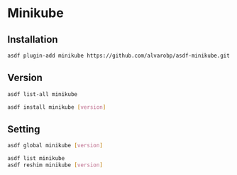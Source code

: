 # Minikube

## Installation

```sh
asdf plugin-add minikube https://github.com/alvarobp/asdf-minikube.git
```

## Version

```sh
asdf list-all minikube
```

```sh
asdf install minikube [version]
```

## Setting

```sh
asdf global minikube [version]
```

```sh
asdf list minikube
asdf reshim minikube [version]
```
